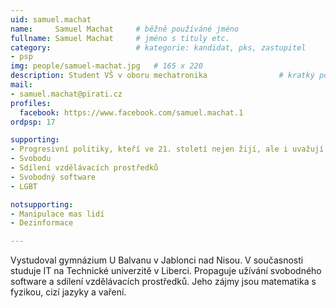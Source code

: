 ```yaml
---
uid: samuel.machat
name:     Samuel Machat  	# běžně používáné jméno
fullname: Samuel Machat  	# jméno s tituly etc.
category:                 	# kategorie: kandidat, pks, zastupitel
- psp
img: people/samuel-machat.jpg   # 165 x 220
description: Student VŠ v oboru mechatronika            	# kratký popis, max 160 znaků
mail:
- samuel.machat@pirati.cz
profiles:
  facebook: https://www.facebook.com/samuel.machat.1
ordpsp: 17

supporting:
- Progresivní politiky, kteří ve 21. století nejen žijí, ale i uvažují
- Svobodu
- Sdílení vzdělávacích prostředků
- Svobodný software
- LGBT

notsupporting:
- Manipulace mas lidí
- Dezinformace

---
```


Vystudoval gymnázium U Balvanu v Jablonci nad Nisou.
V současnosti studuje IT na Technické univerzitě v Liberci.
Propaguje užívání svobodného software a sdílení vzdělávacích prostředků. Jeho zájmy jsou matematika s fyzikou, cizí jazyky a vaření.
